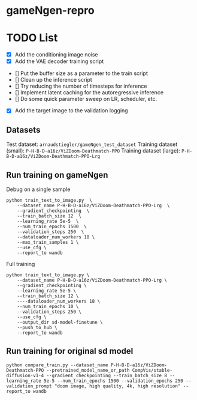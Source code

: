 # gameNgen-repro

# TODO List
- [x] Add the conditioning image noise
- [x] Add the VAE decoder training script
- [] Put the buffer size as a parameter to the train script
- [] Clean up the inference script
- [] Try reducing the number of timesteps for inference
- [] Implement latent caching for the autoregressive inference
- [] Do some quick parameter sweep on LR, scheduler, etc.
- [x] Add the target image to the validation logging


## Datasets

Test dataset: `arnaudstiegler/gameNgen_test_dataset`
Training dataset (small): `P-H-B-D-a16z/ViZDoom-Deathmatch-PPO`
Training dataset (large): `P-H-B-D-a16z/ViZDoom-Deathmatch-PPO-Lrg`


## Run training on gameNgen

Debug on a single sample
```
python train_text_to_image.py  \
    --dataset_name P-H-B-D-a16z/ViZDoom-Deathmatch-PPO-Lrg  \
    --gradient_checkpointing  \
    --train_batch_size 12  \
    --learning_rate 5e-5  \
    --num_train_epochs 1500  \
    --validation_steps 250  \
    --dataloader_num_workers 18 \
    --max_train_samples 1 \
    --use_cfg \
    --report_to wandb
```

Full training
```
python train_text_to_image.py \
    --dataset_name P-H-B-D-a16z/ViZDoom-Deathmatch-PPO-Lrg \
    --gradient_checkpointing \
    --learning_rate 5e-5 \
    --train_batch_size 12 \
    ----dataloader_num_workers 18 \
    --num_train_epochs 10 \
    --validation_steps 250 \
    --use_cfg \
    --output_dir sd-model-finetune \
    --push_to_hub \
    --report_to wandb
```


## Run training for original sd model
```
python compare_train.py --dataset_name P-H-B-D-a16z/ViZDoom-Deathmatch-PPO --pretrained_model_name_or_path CompVis/stable-diffusion-v1-4 --gradient_checkpointing --train_batch_size 8 --learning_rate 5e-5 --num_train_epochs 1500 --validation_epochs 250 --validation_prompt "doom image, high quality, 4k, high resolution" --report_to wandb
```
